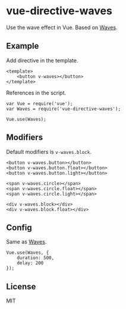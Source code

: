 # vue-directive-waves
Use the wave effect in Vue. Based on [Waves](https://github.com/fians/Waves).

## Example

Add directive in the template.

```
<template>
    <button v-waves></button>
</template>
```

References in the script.

```
var Vue = require('vue');
var Waves = require('vue-directive-waves');

Vue.use(Waves);
```

## Modifiers

Default modifiers is `v-waves.block`. 

```
<button v-waves.button></button>
<button v-waves.button.float></button>
<button v-waves.button.light></button>

<span v-waves.circle></span>
<span v-waves.circle.float></span>
<span v-waves.circle.light></span>

<div v-waves.block></div>
<div v-waves.block.float></div>
```

## Config

Same as [Waves](http://fian.my.id/Waves/#api).

```
Vue.use(Waves, {
    duration: 500,
    delay: 200
});
```


## License

MIT

